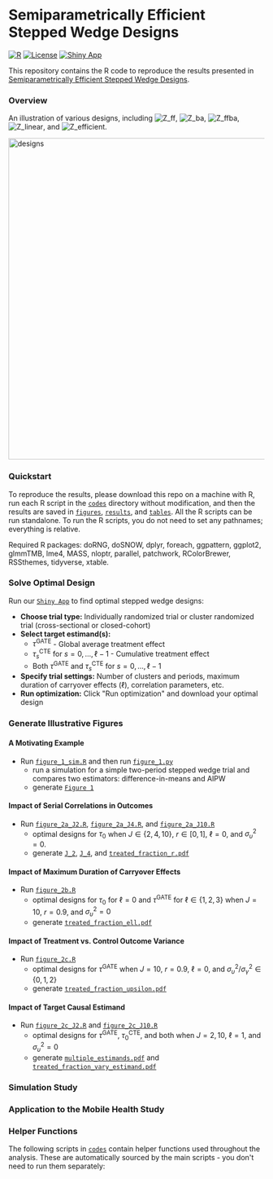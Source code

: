# Semiparametrically Efficient Stepped Wedge Designs
[![R](https://img.shields.io/badge/R-%3E%3D%204.0.0-blue)](https://www.r-project.org/)
[![License](https://img.shields.io/badge/license-MIT-green)](LICENSE)
[![Shiny App](https://img.shields.io/badge/Shiny-Interactive%20App-blue)](https://f07k8s-hao-wang.shinyapps.io/Semiparametrically_Efficient_SWD/)

This repository contains the R code to reproduce the results presented in [Semiparametrically Efficient Stepped Wedge Designs](TBD).

### Overview

An illustration of various designs, including ![Z_ff](https://latex.codecogs.com/svg.image?\mathbf{Z}_{\text{ff}}), ![Z_ba](https://latex.codecogs.com/svg.image?\mathbf{Z}_{\text{ba}}), ![Z_ffba](https://latex.codecogs.com/svg.image?\mathbf{Z}_{\text{ffba}}), ![Z_linear](https://latex.codecogs.com/svg.image?\mathbf{Z}_{\text{linear}}), and ![Z_efficient](https://latex.codecogs.com/svg.image?\mathbf{Z}_{\text{efficient}}).

<img width="2239" height="631" alt="designs" src="https://github.com/user-attachments/assets/bc78d9fd-f133-49ac-b165-f910b78e2362" />

### Quickstart
To reproduce the results, please download this repo on a machine with R, run each R script in the [`codes`](codes) directory without modification, and then the results are saved in [`figures`](figures), [`results`](results), and [`tables`](tables). All the R scripts can be run standalone. To run the R scripts, you do not need to set any pathnames; everything is relative. 

Required R packages: doRNG, doSNOW, dplyr, foreach, ggpattern, ggplot2, glmmTMB, lme4, MASS, nloptr, parallel, patchwork, RColorBrewer, RSSthemes, tidyverse, xtable.

### Solve Optimal Design
Run our [`Shiny App`](https://f07k8s-hao-wang.shinyapps.io/Semiparametrically_Efficient_SWD/) to find optimal stepped wedge designs:
- **Choose trial type:** Individually randomized trial or cluster randomized trial (cross-sectional or closed-cohort)
- **Select target estimand(s):**
  - $\tau^{\text{GATE}}$ - Global average treatment effect
  - $\tau_s^{\text{CTE}}$ for $s = 0, ..., \ell-1$ - Cumulative treatment effect  
  - Both $\tau^{\text{GATE}}$ and $\tau_s^{\text{CTE}}$ for $s = 0, ..., \ell-1$
- **Specify trial settings:** Number of clusters and periods, maximum duration of carryover effects ($\ell$), correlation parameters, etc.
- **Run optimization:** Click "Run optimization" and download your optimal design

### Generate Illustrative Figures

#### A Motivating Example

- Run [`figure_1_sim.R`](codes/figure_1/figure_1_sim.R) and then run [`figure_1.py`](codes/figure_1/figure_1.py)
  - run a simulation for a simple two-period stepped wedge trial and compares two estimators: difference-in-means and AIPW
  - generate [`Figure 1`](figures/figure_1/2_period_mse.pdf)

#### Impact of Serial Correlations in Outcomes

- Run [`figure_2a_J2.R`](codes/figure_2/figure_2a_J2.R), [`figure_2a_J4.R`](codes/figure_2/figure_2a_J4.R), and [`figure_2a_J10.R`](codes/figure_2/figure_2a_J10.R)
  - optimal designs for $\tau_0$ when $J \in \{2, 4, 10\}$, $r \in [0, 1]$, $\ell = 0$, and $\sigma_\upsilon^2 = 0$.
  - generate [`J_2`](figures/figure_2/J_2.pdf), [`J_4`](figures/figure_2/J_4.pdf), and [`treated_fraction_r.pdf`](figures/figure_2/treated_fraction_r.pdf)

#### Impact of Maximum Duration of Carryover Effects

- Run [`figure_2b.R`](codes/figure_2/figure_2b.R)
  - optimal designs for $\tau_0$ for $\ell = 0$ and $\tau^{\text{GATE}}$ for $\ell \in \{1, 2, 3\}$ when $J = 10$, $r = 0.9$, and $\sigma_\upsilon^2 = 0$
  - generate [`treated_fraction_ell.pdf`](figures/figure_2/treated_fraction_ell.pdf)

#### Impact of Treatment vs. Control Outcome Variance

- Run [`figure_2c.R`](codes/figure_2/figure_2c.R)
  - optimal designs for $\tau^{\text{GATE}}$ when $J = 10$, $r = 0.9$, $\ell = 0$, and $\sigma_\upsilon^2/\sigma_\gamma^2 \in \{0, 1, 2\}$
  - generate [`treated_fraction_upsilon.pdf`](figures/figure_2/treated_fraction_upsilon.pdf)

#### Impact of Target Causal Estimand

- Run [`figure_2c_J2.R`](codes/figure_2/figure_2c_J2.R) and [`figure_2c_J10.R`](codes/figure_2/figure_2c_J10.R)
  - optimal designs for $\tau^{\text{GATE}}$, $\tau_0^{\text{CTE}}$, and both when $J = 2, 10$, $\ell = 1$, and $\sigma_\upsilon^2 = 0$
  - generate [`multiple_estimands.pdf`](figures/figure_2/multiple_estimands.pdf) and [`treated_fraction_vary_estimand.pdf`](figures/figure_2/treated_fraction_vary_estimand.pdf)
 
### Simulation Study

### Application to the Mobile Health Study

### Helper Functions
The following scripts in [`codes`](codes) contain helper functions used throughout the analysis. These are automatically sourced by the main scripts - you don't need to run them separately:
